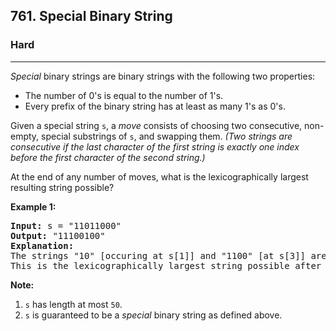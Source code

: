 <h2>761. Special Binary String</h2><h3>Hard</h3><hr><div><p><i>Special</i> binary strings are binary strings with the following two properties:</p>

<ul>
	<li>The number of 0's is equal to the number of 1's.</li>
	<li>Every prefix of the binary string has at least as many 1's as 0's.</li>
</ul>

<p>Given a special string <code>s</code>, a <i>move</i> consists of choosing two consecutive, non-empty, special substrings of <code>s</code>, and swapping them. <i>(Two strings are consecutive if the last character of the first string is exactly one index before the first character of the second string.)</i></p>

<p>At the end of any number of moves, what is the lexicographically largest resulting string possible?</p>

<p><b>Example 1:</b></p>

<pre><b>Input:</b> s = "11011000"
<b>Output:</b> "11100100"
<b>Explanation:</b>
The strings "10" [occuring at s[1]] and "1100" [at s[3]] are swapped.
This is the lexicographically largest string possible after some number of swaps.
</pre>

<p><b>Note:</b></p>

<ol>
	<li><code>s</code> has length at most <code>50</code>.</li>
	<li><code>s</code> is guaranteed to be a <i>special</i> binary string as defined above.</li>
</ol>
</div>